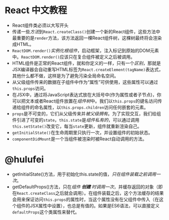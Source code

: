 # React 中文教程
- React组件类必须以大写开头
- 传递一些*方法*到`React.createClass()`创建一个新的React组件，这些方法中最重要的是`render`方法，该方法返回一棵React组件树，这棵树最终将会渲染成HTML。
- `ReactDOM.render()`*实例化根组件*，启动框架，注入标记到原始的DOM元素中。`ReactDOM.render()`应该只在复合组件被定义之后被调用。
- HTML组件是正常的React组件，就和你定义的一样，只有一个*区别*，那就是JSX编译器会自动重写HTML标签为`React.createElement(tagName)`表达式，其他什么都不做，这样是为了避免污染全局命名空间。
- 从父级组件传来的数据在子组件中作为“属性”可供使用，这些属性可以通过`this.props`访问。
- 在JSX中，通过将JavaScript表达式放在大括号中(作为属性或者子节点)，你可以把文本或者React组件放置在*组件树*中。我们以`this.props`的键名访问传递给组件的命名属性，以`this.props.children`访问任何嵌套的元素。
- `props`是不可变的，它们从父级传来并*被父级拥有*。为了实现交互，我们给组件引进了可变的`state`，`this.state`是*组件私有的*，可以通过调用`this.setState()`改变它，每当`state`更新，组件就重新渲染自己。
- `getInitialState()`在生命周期里只执行一次，并设置组件的初始状态。
- `componentDidMount`是一个当组件被渲染时被React自动调用的方法。

# @hulufei
- getInitialState()方法，用于初始化this.state的值，*只在组件装载之前调用一次*。
- getDefaultProps()方法，只在*组件 **创建** 时调用一次*，并缓存返回的对象（即在`React.createClass`之后就会调用）。在组件装载之后，这个方法缓存的结果会用来保证访问`this.props`的属性时，当这个属性没有在父组件中传入（在这个组件的JSX属性中设置），也总是有值的。如果是ES6语法，可以直接定义`defaultProps`这个类属性来替代。